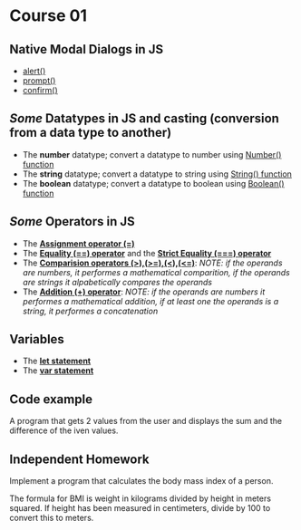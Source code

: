 # Course 01

## Native Modal Dialogs in JS
- [alert()](https://developer.mozilla.org/en-US/docs/Web/API/Window/alert) 
- [prompt()](https://developer.mozilla.org/en-US/docs/Web/API/Window/prompt)
- [confirm()](https://developer.mozilla.org/en-US/docs/Web/API/Window/confirm)

## _Some_ Datatypes in JS and casting (conversion from a data type to another)
- The **number** datatype; convert a datatype to number using [Number() function](https://developer.mozilla.org/en-US/docs/Web/JavaScript/Reference/Global_Objects/Number)
- The **string** datatype; convert a datatype to string using [String() function](https://developer.mozilla.org/en-US/docs/Web/JavaScript/Reference/Global_Objects/String#string_primitives_and_string_objects)
- The **boolean** datatype; convert a datatype to boolean using [Boolean() function](https://developer.mozilla.org/en-US/docs/Web/JavaScript/Reference/Global_Objects/Boolean/Boolean#syntax)

## _Some_ Operators in JS
 - The [**Assignment operator (=)**](https://developer.mozilla.org/en-US/docs/Web/JavaScript/Reference/Operators/Assignment)
 - The [**Equality (==) operator**](https://developer.mozilla.org/en-US/docs/Web/JavaScript/Reference/Operators/Equality) and the [**Strict Equality (===) operator**](https://developer.mozilla.org/en-US/docs/Web/JavaScript/Reference/Operators/Strict_equality)
 - The [**Comparision operators (>),(>=),(<),(<=)**](https://developer.mozilla.org/en-US/docs/Web/JavaScript/Guide/Expressions_and_Operators#comparison_operators): _NOTE: if the operands are numbers, it performes a mathematical comparition, if the operands are strings it alpabetically compares the operands_
 - The [**Addition (+) operator**](https://developer.mozilla.org/en-US/docs/Web/JavaScript/Reference/Operators/Addition): _NOTE: if the operands are numbers it performes a mathematical addition, if at least one the operands is a string, it performes a concatenation_

## Variables
- The [**let statement**](https://developer.mozilla.org/en-US/docs/Web/JavaScript/Reference/Statements/let)
- The [**var statement**](https://developer.mozilla.org/en-US/docs/Web/JavaScript/Reference/Statements/var)

## Code example
A program that gets 2 values from the user and displays the sum and the difference of the iven values.

## Independent Homework
Implement a program that calculates the body mass index of a person. 

The formula for BMI is weight in kilograms divided by height in meters squared. If height has been measured in centimeters, divide by 100 to convert this to meters.